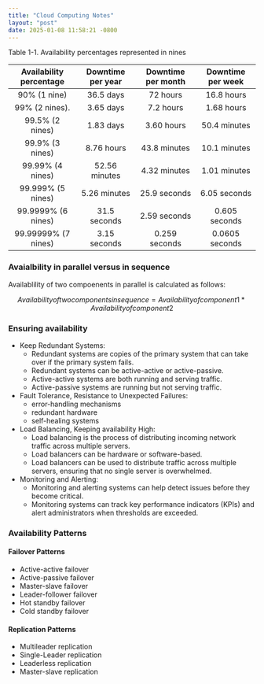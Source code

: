 ```yaml
---
title: "Cloud Computing Notes"
layout: "post"
date: 2025-01-08 11:58:21 -0800
---
```



Table 1-1. Availability percentages represented in nines

| Availability percentage | Downtime per year | Downtime per month | Downtime per week |
|:-----------------------:|:-----------------:|:------------------:|:-----------------:|
|      90% (1 nine)       |     36.5 days     |      72 hours      |    16.8 hours     | 
|     99% (2 nines).      |     3.65 days     |     7.2 hours      |    1.68 hours     |
|     99.5% (2 nines)     |     1.83 days     |     3.60 hours     |   50.4 minutes    |
|     99.9% (3 nines)     |    8.76 hours     |    43.8 minutes    |   10.1 minutes    |
|    99.99% (4 nines)     |   52.56 minutes   |    4.32 minutes    |   1.01 minutes    |
|    99.999% (5 nines)    |   5.26 minutes    |    25.9 seconds    |   6.05 seconds    |
|   99.9999% (6 nines)    |   31.5 seconds    |    2.59 seconds    |   0.605 seconds   |
|   99.99999% (7 nines)   |   3.15 seconds    |   0.259 seconds    |  0.0605 seconds   |



### Avaialbility in parallel versus in sequence
Availablility of two compoenents in parallel is calculated as follows:
```math
Availability of two components in sequence = Availability of component 1 * Availability of component 2
```


### Ensuring availability

* Keep Redundant Systems: 
  * Redundant systems are copies of the primary system that can take over if the primary system fails.
  * Redundant systems can be active-active or active-passive.
  * Active-active systems are both running and serving traffic.
  * Active-passive systems are running but not serving traffic.
* Fault Tolerance, Resistance to Unexpected Failures:
  * error-handling mechanisms
  * redundant hardware
  * self-healing systems
* Load Balancing, Keeping availability High:
  * Load balancing is the process of distributing incoming network traffic across multiple servers.
  * Load balancers can be hardware or software-based.
  * Load balancers can be used to distribute traffic across multiple servers, ensuring that no single server is overwhelmed.
* Monitoring and Alerting:
  * Monitoring and alerting systems can help detect issues before they become critical.
  * Monitoring systems can track key performance indicators (KPIs) and alert administrators when thresholds are exceeded.



### Availability Patterns
#### Failover Patterns
* Active-active failover
* Active-passive failover
* Master-slave failover
* Leader-follower failover
* Hot standby failover
* Cold standby failover
#### Replication Patterns
* Multileader replication
* Single-Leader replication
* Leaderless replication
* Master-slave replication

